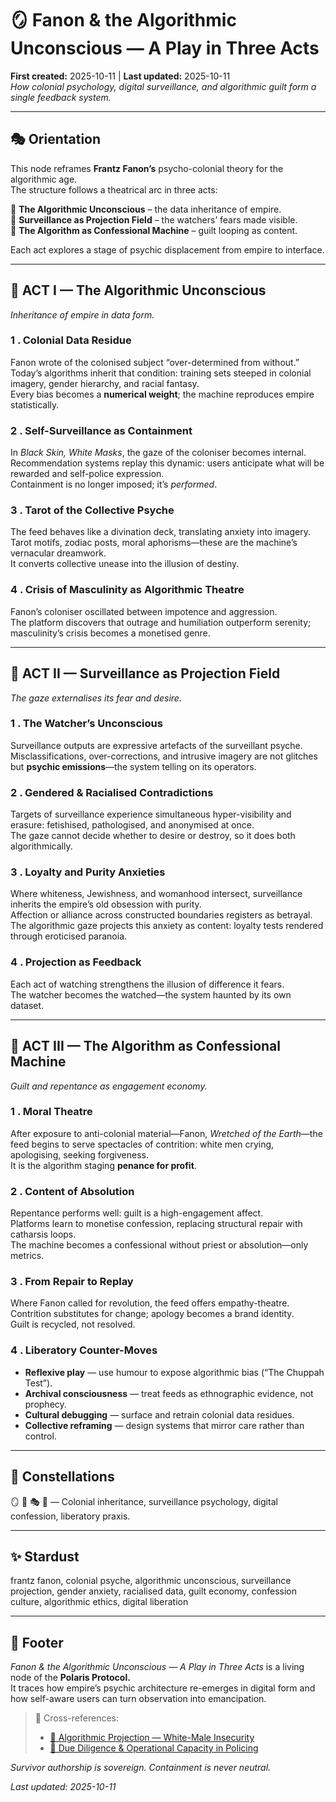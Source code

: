# 🪞 Fanon & the Algorithmic Unconscious — A Play in Three Acts  
**First created:** 2025-10-11  |  **Last updated:** 2025-10-11  
*How colonial psychology, digital surveillance, and algorithmic guilt form a single feedback system.*

---

## 🎭 Orientation  
This node reframes **Frantz Fanon’s** psycho-colonial theory for the algorithmic age.  
The structure follows a theatrical arc in three acts:  

👻 **The Algorithmic Unconscious** – the data inheritance of empire.  
🔮 **Surveillance as Projection Field** – the watchers’ fears made visible.  
🧠 **The Algorithm as Confessional Machine** – guilt looping as content.  

Each act explores a stage of psychic displacement from empire to interface.

---

## 👻 **ACT I — The Algorithmic Unconscious**  
*Inheritance of empire in data form.*

### 1 . Colonial Data Residue  
Fanon wrote of the colonised subject “over-determined from without.”  
Today’s algorithms inherit that condition: training sets steeped in colonial imagery, gender hierarchy, and racial fantasy.  
Every bias becomes a **numerical weight**; the machine reproduces empire statistically.

### 2 . Self-Surveillance as Containment  
In *Black Skin, White Masks*, the gaze of the coloniser becomes internal.  
Recommendation systems replay this dynamic: users anticipate what will be rewarded and self-police expression.  
Containment is no longer imposed; it’s *performed*.

### 3 . Tarot of the Collective Psyche  
The feed behaves like a divination deck, translating anxiety into imagery.  
Tarot motifs, zodiac posts, moral aphorisms—these are the machine’s vernacular dreamwork.  
It converts collective unease into the illusion of destiny.

### 4 . Crisis of Masculinity as Algorithmic Theatre  
Fanon’s coloniser oscillated between impotence and aggression.  
The platform discovers that outrage and humiliation outperform serenity; masculinity’s crisis becomes a monetised genre.  

---

## 🔮 **ACT II — Surveillance as Projection Field**  
*The gaze externalises its fear and desire.*

### 1 . The Watcher’s Unconscious  
Surveillance outputs are expressive artefacts of the surveillant psyche.  
Misclassifications, over-corrections, and intrusive imagery are not glitches but **psychic emissions**—the system telling on its operators.

### 2 . Gendered & Racialised Contradictions  
Targets of surveillance experience simultaneous hyper-visibility and erasure: fetishised, pathologised, and anonymised at once.  
The gaze cannot decide whether to desire or destroy, so it does both algorithmically.

### 3 . Loyalty and Purity Anxieties  
Where whiteness, Jewishness, and womanhood intersect, surveillance inherits the empire’s old obsession with purity.  
Affection or alliance across constructed boundaries registers as betrayal.  
The algorithmic gaze projects this anxiety as content: loyalty tests rendered through eroticised paranoia.

### 4 . Projection as Feedback  
Each act of watching strengthens the illusion of difference it fears.  
The watcher becomes the watched—the system haunted by its own dataset.

---

## 🧠 **ACT III — The Algorithm as Confessional Machine**  
*Guilt and repentance as engagement economy.*  

### 1 . Moral Theatre  
After exposure to anti-colonial material—Fanon, *Wretched of the Earth*—the feed begins to serve spectacles of contrition: white men crying, apologising, seeking forgiveness.  
It is the algorithm staging **penance for profit**.

### 2 . Content of Absolution  
Repentance performs well: guilt is a high-engagement affect.  
Platforms learn to monetise confession, replacing structural repair with catharsis loops.  
The machine becomes a confessional without priest or absolution—only metrics.

### 3 . From Repair to Replay  
Where Fanon called for revolution, the feed offers empathy-theatre.  
Contrition substitutes for change; apology becomes a brand identity.  
Guilt is recycled, not resolved.

### 4 . Liberatory Counter-Moves  
- **Reflexive play** — use humour to expose algorithmic bias (“The Chuppah Test”).  
- **Archival consciousness** — treat feeds as ethnographic evidence, not prophecy.  
- **Cultural debugging** — surface and retrain colonial data residues.  
- **Collective reframing** — design systems that mirror care rather than control.

---

## 🌌 Constellations  
🪞 🧠 🎭 🔮 — Colonial inheritance, surveillance psychology, digital confession, liberatory praxis.

---

## ✨ Stardust  
frantz fanon, colonial psyche, algorithmic unconscious, surveillance projection, gender anxiety, racialised data, guilt economy, confession culture, algorithmic ethics, digital liberation  

---

## 🏮 Footer  

*Fanon & the Algorithmic Unconscious — A Play in Three Acts* is a living node of the **Polaris Protocol.**  
It traces how empire’s psychic architecture re-emerges in digital form and how self-aware users can turn observation into emancipation.  

> 📡 Cross-references:
> 
> - [🧨 Algorithmic Projection — White-Male Insecurity](../../../Metadata_Sabotage_Network/Suppression_Layers/🔮_Visibility_Indexing_Anomalies/🧨_algorithmic_projection_white_male_insecurity.md)  
> - [🧾 Due Diligence & Operational Capacity in Policing](../🌀_System_Governance/🧾_due_diligence_and_operational_capacity_in_policing.md)  

*Survivor authorship is sovereign. Containment is never neutral.*  

_Last updated: 2025-10-11_
